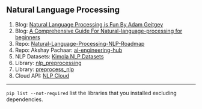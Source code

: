 ## Natural Language Processing

1. Blog: [Natural Language Processing is Fun By Adam Geitgey](https://medium.com/@ageitgey/natural-language-processing-is-fun-9a0bff37854e)
2. Blog: [A Comprehensive Guide For Natural-language-processing for beginners](https://medium.com/@saikirankalidindi/a-comprehensive-guide-for-natural-language-processing-nlp-for-beginners-39faa26ad4d9)
3. Repo: [Natural-Language-Processing-NLP-Roadmap](https://github.com/pemagrg1/Natural-Language-Processing-NLP-Roadmap)
4. Repo: Akshay Pachaar: [ai-engineering-hub](https://github.com/patchy631/ai-engineering-hub/tree/main)
5. NLP Datasets: [Kimola NLP Datasets](https://github.com/Kimola/nlp-datasets)
6. Library: [nlp_preprocessing](https://github.com/Ankur3107/nlp_preprocessing)
7. Library: [preprocess_nlp](https://github.com/nikhiljsk/preprocess_nlp)
8. Cloud API: [NLP Cloud](https://nlpcloud.com/home/playground/)


---
`pip list --not-required` list the libraries that you installed excluding dependencies.